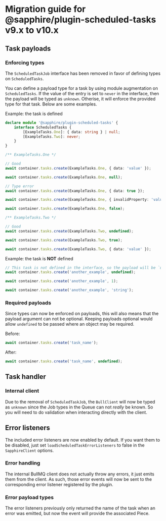 # Migration guide for @sapphire/plugin-scheduled-tasks v9.x to v10.x

## Task payloads

### Enforcing types

The `ScheduledTaskJob` interface has been removed in favor of defining types on `ScheduledTasks`.

You can define a payload type for a task by using module augmentation on `ScheduledTasks`. If the value of the entry is set to `never` in the interface, then the payload will be typed as `unknown`. Otherise, it will enforce the provided type for that task. Below are some examples.

Example: the task is defined

```ts
declare module '@sapphire/plugin-scheduled-tasks' {
	interface ScheduledTasks {
		[ExampleTasks.One]: { data: string } | null;
		[ExampleTasks.Two]: never;
	}
}

/** ExampleTasks.One */

// Good
await container.tasks.create(ExampleTasks.One, { data: 'value' });

await container.tasks.create(ExampleTasks.One, null);

// Type error
await container.tasks.create(ExampleTasks.One, { data: true });

await container.tasks.create(ExampleTasks.One, { invalidProperty: 'value' });

await container.tasks.create(ExampleTasks.One, false);

/** ExampleTasks.Two */

// Good
await container.tasks.create(ExampleTasks.Two, undefined);

await container.tasks.create(ExampleTasks.Two, true);

await container.tasks.create(ExampleTasks.Two, { data: 'value' });
```

Example: the task is **NOT** defined

```ts
// This task is not defined in the interface, so the payload will be `unknown`
await container.tasks.create('another_example', undefined);

await container.tasks.create('another_example', 1);

await container.tasks.create('another_example', 'string');
```

### Required payloads

Since types can now be enforced on payloads, this will also means that the payload argument can not be optional. Keeping payloads optional would allow `undefined` to be passed where an object may be required.

Before:

```ts
await container.tasks.create('task_name');
```

After:

```ts
await container.tasks.create('task_name', undefined);
```

## Task handler

### Internal client

Due to the removal of `ScheduledTaskJob`, the `BullClient` will now be typed as `unknown` since the Job types in the Queue can not _really_ be known. So you will need to do validation when interacting directly with the client.

## Error listeners

The included error listeners are now enabled by default. If you want them to be disabled, just set `loadScheduledTaskErrorListeners` to false in the `SapphireClient` options.

### Error handling

The internal BullMQ client does not actually throw any errors, it just emits them from the client. As such, those error events will now be sent to the corresponding error listener registered by the plugin.

### Error payload types

The error listeners previously only returned the name of the task when an error was emitted, but now the event will provide the associated Piece.
